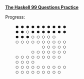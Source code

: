 
**[The Haskell 99 Questions Practice](https://wiki.haskell.org/99_questions)**

Progress: 

<pre>
    ● ● ● ● ● ● ● ● ● ●  
    ● ● ○ ● ● ● ● ● ● ●  
    ● ● ● ○ ○ ○ ○ ○  
    ○ ○ ○ ○ ○ ○ ○ ○ ○ ○  
              ○ ○ ○ ○ ○  
          ○ ○ ○ ○ ○ ○ ○  
    ○ ○ ○ ○ ○ ○ ○ ○ ○  
    ○ ○ ○ ○  
    ○ ○ ○ ○ ○ ○ ○ ○ ○ ○  
    ○ ○ ○ ○ ○ ○ ○ ○ ○ 
</pre>